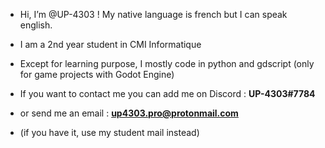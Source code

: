- Hi, I’m @UP-4303 ! My native language is french but I can speak english.
- I am a 2nd year student in CMI Informatique

- Except for learning purpose, I mostly code in python and gdscript (only for game projects with Godot Engine)

- If you want to contact me you can add me on Discord : **UP-4303#7784**
- or send me an email : **<up4303.pro@protonmail.com>**
- (if you have it, use my student mail instead)
